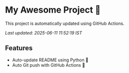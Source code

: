 # My Awesome Project 🚀

This project is automatically updated using GitHub Actions.

_Last updated: 2025-06-11 11:52:19 IST_

## Features
- Auto-update README using Python 🐍
- Auto Git push with GitHub Actions 🤖
